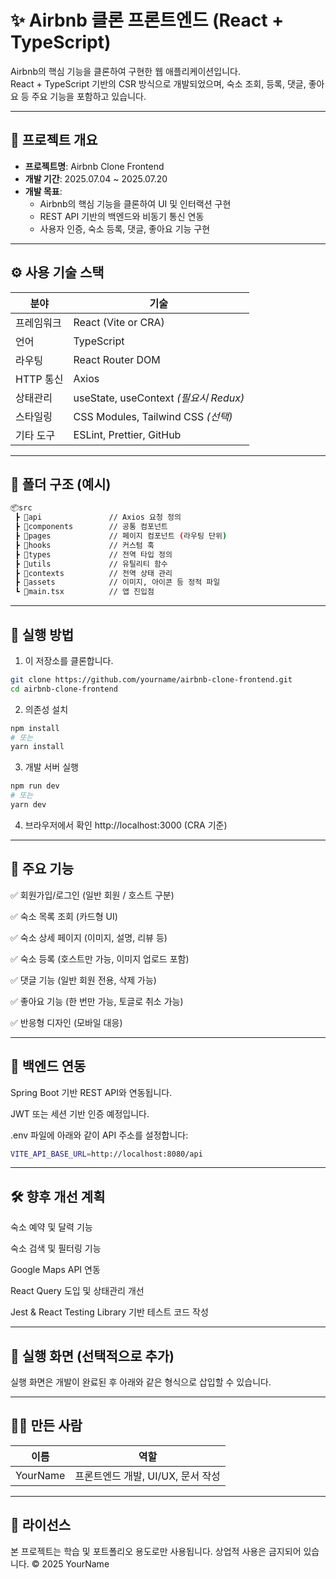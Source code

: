 # ✨ Airbnb 클론 프론트엔드 (React + TypeScript)

Airbnb의 핵심 기능을 클론하여 구현한 웹 애플리케이션입니다.  
React + TypeScript 기반의 CSR 방식으로 개발되었으며, 숙소 조회, 등록, 댓글, 좋아요 등 주요 기능을 포함하고 있습니다.

---

## 📌 프로젝트 개요

- **프로젝트명**: Airbnb Clone Frontend  
- **개발 기간**: 2025.07.04 ~ 2025.07.20  
- **개발 목표**:
  - Airbnb의 핵심 기능을 클론하여 UI 및 인터랙션 구현
  - REST API 기반의 백엔드와 비동기 통신 연동
  - 사용자 인증, 숙소 등록, 댓글, 좋아요 기능 구현

---

## ⚙️ 사용 기술 스택

| 분야       | 기술                                 |
|------------|--------------------------------------|
| 프레임워크 | React (Vite or CRA)                  |
| 언어       | TypeScript                           |
| 라우팅     | React Router DOM                     |
| HTTP 통신  | Axios                                 |
| 상태관리   | useState, useContext *(필요시 Redux)* |
| 스타일링   | CSS Modules, Tailwind CSS *(선택)*    |
| 기타 도구  | ESLint, Prettier, GitHub             |

---

## 📁 폴더 구조 (예시)
```bash
📦src
 ┣ 📂api               // Axios 요청 정의
 ┣ 📂components        // 공통 컴포넌트
 ┣ 📂pages             // 페이지 컴포넌트 (라우팅 단위)
 ┣ 📂hooks             // 커스텀 훅
 ┣ 📂types             // 전역 타입 정의
 ┣ 📂utils             // 유틸리티 함수
 ┣ 📂contexts          // 전역 상태 관리
 ┣ 📂assets            // 이미지, 아이콘 등 정적 파일
 ┗ 📜main.tsx          // 앱 진입점
```

---

## 🚀 실행 방법

1. 이 저장소를 클론합니다.
```bash
git clone https://github.com/yourname/airbnb-clone-frontend.git
cd airbnb-clone-frontend
```

2. 의존성 설치
```bash
npm install
# 또는
yarn install
```

3. 개발 서버 실행
```bash
npm run dev
# 또는
yarn dev
```

4. 브라우저에서 확인
http://localhost:3000 (CRA 기준)

---

## 🧩 주요 기능
✅ 회원가입/로그인 (일반 회원 / 호스트 구분)

✅ 숙소 목록 조회 (카드형 UI)

✅ 숙소 상세 페이지 (이미지, 설명, 리뷰 등)

✅ 숙소 등록 (호스트만 가능, 이미지 업로드 포함)

✅ 댓글 기능 (일반 회원 전용, 삭제 가능)

✅ 좋아요 기능 (한 번만 가능, 토글로 취소 가능)

✅ 반응형 디자인 (모바일 대응)

---

## 🔐 백엔드 연동
Spring Boot 기반 REST API와 연동됩니다.

JWT 또는 세션 기반 인증 예정입니다.

.env 파일에 아래와 같이 API 주소를 설정합니다:

```bash
VITE_API_BASE_URL=http://localhost:8080/api
```

---

## 🛠️ 향후 개선 계획
숙소 예약 및 달력 기능

숙소 검색 및 필터링 기능

Google Maps API 연동

React Query 도입 및 상태관리 개선

Jest & React Testing Library 기반 테스트 코드 작성

---

## 📸 실행 화면 (선택적으로 추가)
실행 화면은 개발이 완료된 후 아래와 같은 형식으로 삽입할 수 있습니다.

---

## 🙋‍♀️ 만든 사람
| 이름       | 역할                                 |
|------------|--------------------------------------|
| YourName | 프론트엔드 개발, UI/UX, 문서 작성           |

---

## 📄 라이선스
본 프로젝트는 학습 및 포트폴리오 용도로만 사용됩니다.
상업적 사용은 금지되어 있습니다.
© 2025 YourName
